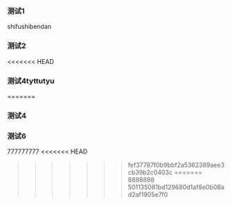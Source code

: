 ### 测试1
shifushibendan
### 测试2

<<<<<<< HEAD
### 测试4tyttutyu
=======
### 测试4

### 测试6

777777777
<<<<<<< HEAD
>>>>>>> fef37787f0b9bbf2a5362389aee3cb39b2c0403c
=======
8888888
>>>>>>> 501135081bd129680d1af8e0b08ad2af1905e7f0
